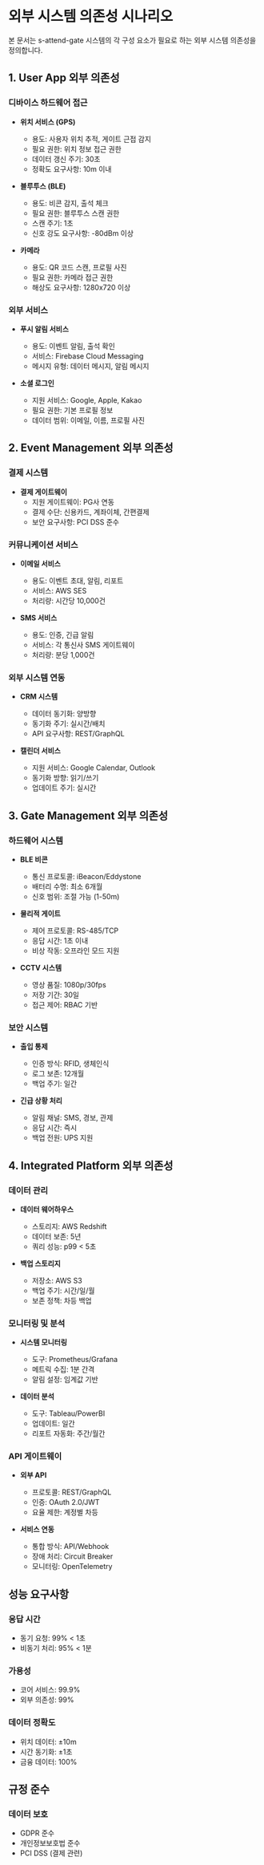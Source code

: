 # 외부 시스템 의존성 시나리오

본 문서는 s-attend-gate 시스템의 각 구성 요소가 필요로 하는 외부 시스템 의존성을 정의합니다.

## 1. User App 외부 의존성

### 디바이스 하드웨어 접근
- **위치 서비스 (GPS)**
  - 용도: 사용자 위치 추적, 게이트 근접 감지
  - 필요 권한: 위치 정보 접근 권한
  - 데이터 갱신 주기: 30초
  - 정확도 요구사항: 10m 이내

- **블루투스 (BLE)**
  - 용도: 비콘 감지, 출석 체크
  - 필요 권한: 블루투스 스캔 권한
  - 스캔 주기: 1초
  - 신호 강도 요구사항: -80dBm 이상

- **카메라**
  - 용도: QR 코드 스캔, 프로필 사진
  - 필요 권한: 카메라 접근 권한
  - 해상도 요구사항: 1280x720 이상

### 외부 서비스
- **푸시 알림 서비스**
  - 용도: 이벤트 알림, 출석 확인
  - 서비스: Firebase Cloud Messaging
  - 메시지 유형: 데이터 메시지, 알림 메시지

- **소셜 로그인**
  - 지원 서비스: Google, Apple, Kakao
  - 필요 권한: 기본 프로필 정보
  - 데이터 범위: 이메일, 이름, 프로필 사진

## 2. Event Management 외부 의존성

### 결제 시스템
- **결제 게이트웨이**
  - 지원 게이트웨이: PG사 연동
  - 결제 수단: 신용카드, 계좌이체, 간편결제
  - 보안 요구사항: PCI DSS 준수

### 커뮤니케이션 서비스
- **이메일 서비스**
  - 용도: 이벤트 초대, 알림, 리포트
  - 서비스: AWS SES
  - 처리량: 시간당 10,000건

- **SMS 서비스**
  - 용도: 인증, 긴급 알림
  - 서비스: 각 통신사 SMS 게이트웨이
  - 처리량: 분당 1,000건

### 외부 시스템 연동
- **CRM 시스템**
  - 데이터 동기화: 양방향
  - 동기화 주기: 실시간/배치
  - API 요구사항: REST/GraphQL

- **캘린더 서비스**
  - 지원 서비스: Google Calendar, Outlook
  - 동기화 방향: 읽기/쓰기
  - 업데이트 주기: 실시간

## 3. Gate Management 외부 의존성

### 하드웨어 시스템
- **BLE 비콘**
  - 통신 프로토콜: iBeacon/Eddystone
  - 배터리 수명: 최소 6개월
  - 신호 범위: 조절 가능 (1-50m)

- **물리적 게이트**
  - 제어 프로토콜: RS-485/TCP
  - 응답 시간: 1초 이내
  - 비상 작동: 오프라인 모드 지원

- **CCTV 시스템**
  - 영상 품질: 1080p/30fps
  - 저장 기간: 30일
  - 접근 제어: RBAC 기반

### 보안 시스템
- **출입 통제**
  - 인증 방식: RFID, 생체인식
  - 로그 보존: 12개월
  - 백업 주기: 일간

- **긴급 상황 처리**
  - 알림 채널: SMS, 경보, 관제
  - 응답 시간: 즉시
  - 백업 전원: UPS 지원

## 4. Integrated Platform 외부 의존성

### 데이터 관리
- **데이터 웨어하우스**
  - 스토리지: AWS Redshift
  - 데이터 보존: 5년
  - 쿼리 성능: p99 < 5초

- **백업 스토리지**
  - 저장소: AWS S3
  - 백업 주기: 시간/일/월
  - 보존 정책: 차등 백업

### 모니터링 및 분석
- **시스템 모니터링**
  - 도구: Prometheus/Grafana
  - 메트릭 수집: 1분 간격
  - 알림 설정: 임계값 기반

- **데이터 분석**
  - 도구: Tableau/PowerBI
  - 업데이트: 일간
  - 리포트 자동화: 주간/월간

### API 게이트웨이
- **외부 API**
  - 프로토콜: REST/GraphQL
  - 인증: OAuth 2.0/JWT
  - 요율 제한: 계정별 차등

- **서비스 연동**
  - 통합 방식: API/Webhook
  - 장애 처리: Circuit Breaker
  - 모니터링: OpenTelemetry

## 성능 요구사항

### 응답 시간
- 동기 요청: 99% < 1초
- 비동기 처리: 95% < 1분

### 가용성
- 코어 서비스: 99.9%
- 외부 의존성: 99%

### 데이터 정확도
- 위치 데이터: ±10m
- 시간 동기화: ±1초
- 금융 데이터: 100%

## 규정 준수

### 데이터 보호
- GDPR 준수
- 개인정보보호법 준수
- PCI DSS (결제 관련)
